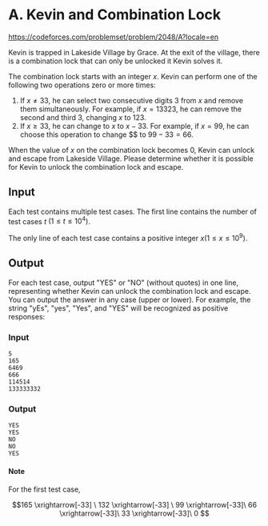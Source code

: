 # A. Kevin and Combination Lock

https://codeforces.com/problemset/problem/2048/A?locale=en


Kevin is trapped in Lakeside Village by Grace. At the exit of the village, there is a combination lock that can only be unlocked it Kevin solves it. 

The combination lock starts with an integer $x$. Kevin can perform one of the following two operations zero or more times: 

1. If $x\neq 33$, he can select two consecutive digits $3$ from $x$ and remove them simultaneously. For example, if $x = 13 323$, he can remove the second and third $3$, changing $x$ to $123$. 
2. If $x \geq 33$, he can change to $x$ to $x-33$. For example, if $x = 99$, he can choose this operation to change $$ to $99-33 = 66$.

When the value of $x$ on the combination lock becomes 0, Kevin can unlock and escape from Lakeside Village. Please determine whether it is possible for Kevin to unlock the combination lock and escape. 

## Input 

Each test contains multiple test cases. The first line contains the number of test cases $t$ $(1 \leq t \leq 10^4)$. 

The only line of each test case contains a positive integer $x(1 \leq x \leq 10^9)$. 

## Output

For each test case, output "YES" or "NO" (without quotes) in one line, representing whether Kevin can unlock the combination lock and escape. You can output the answer in any case (upper or lower). For example, the string "yEs", "yes", "Yes", and "YES" will be recognized as positive responses:


### Input 

``` text
5
165
6469
666
114514
133333332
```

### Output 

``` text
YES
YES
NO
NO
YES
```


#### Note

For the first test case,

$$165 \xrightarrow[-33] \ 132 \xrightarrow[-33] \ 99 \xrightarrow[-33]\ 66  \xrightarrow[-33]\ 33  \xrightarrow[-33]\ 0 $$

